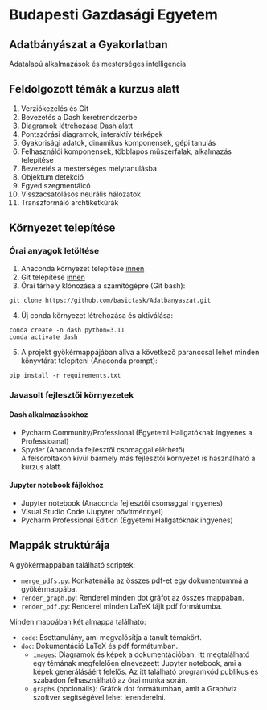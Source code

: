 # Budapesti Gazdasági Egyetem 
## Adatbányászat a Gyakorlatban
Adatalapú alkalmazások és mesterséges intelligencia

## Feldolgozott témák a kurzus alatt
1. Verziókezelés és Git
2. Bevezetés a Dash keretrendszerbe
3. Diagramok létrehozása Dash alatt
4. Pontszórási diagramok, interaktív térképek
5. Gyakorisági adatok, dinamikus komponensek, gépi tanulás
6. Felhasználói komponensek, többlapos műszerfalak, alkalmazás telepítése
7. Bevezetés a mesterséges mélytanulásba
8. Objektum detekció
9. Egyed szegmentáicó
10. Visszacsatolásos neurális hálózatok
11. Transzformáló archtiketkúrák

## Környezet telepítése
### Órai anyagok letöltése
1. Anaconda környezet telepítése [innen](https://www.anaconda.com/download)
2. Git telepítése [innen](https://git-scm.com/downloads)
3. Órai tárhely klónozása a számítógépre (Git bash):
```
git clone https://github.com/basictask/Adatbanyaszat.git
```
4. Új conda környezet létrehozása és aktiválása:
```
conda create -n dash python=3.11
conda activate dash
```
5. A projekt gyökérmappájában állva a következő 		paranccsal lehet minden könyvtárat telepíteni (Anaconda prompt): 
```
pip install -r requirements.txt
```

### Javasolt fejlesztői környezetek
#### Dash alkalmazásokhoz
- Pycharm Community/Professional (Egyetemi Hallgatóknak ingyenes a Professioanal)
- Spyder (Anaconda fejlesztői csomaggal elérhető)  
A felsoroltakon kívül bármely más fejlesztői környezet is használható a kurzus alatt. 
#### Jupyter notebook fájlokhoz
- Jupyter notebook (Anaconda fejlesztői csomaggal ingyenes)
- Visual Studio Code (Jupyter bővítménnyel)
- Pycharm Professional Edition (Egyetemi Hallgatóknak ingyenes)

## Mappák struktúrája
A gyökérmappában található scriptek:  
- `merge_pdfs.py`: Konkatenálja az összes pdf-et egy dokumentummá a gyökérmappába.  
- `render_graph.py`: Renderel minden dot gráfot az összes mappában.  
- `render_pdf.py`: Renderel minden LaTeX fájlt pdf formátumba.  
    
Minden mappában két almappa található:  
- `code`: Esettanulány, ami megvalósítja a tanult témakört.  
- `doc`: Dokumentáció LaTeX és pdf formátumban.  
	- `images`: Diagramok és képek a dokumentációban. Itt megtalálható egy témának megfelelően elnevezeett Jupyter notebook, ami a képek generálásáért felelős. Az itt található programkód publikus és szabadon felhasználható az órai munka során.  
	- `graphs` (opcionális): Gráfok dot formátumban, amit a Graphviz szoftver segítségével lehet lerenderelni.   
